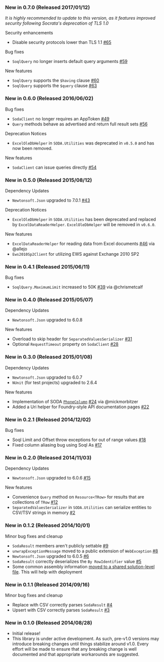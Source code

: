 ### New in 0.7.0 (Released 2017/01/12)

*It is highly recommended to update to this version, as it features improved security following Socrata's deprecation of TLS 1.0*

Security enhancements

  - Disable security protocols lower than TLS 1.1 [#65](https://github.com/CityofSantaMonica/SODA.NET/issues/65)

Bug fixes

  - `SoqlQuery` no longer inserts default query arguments [#59](https://github.com/CityofSantaMonica/SODA.NET/issues/59)

New features

  - `SoqlQuery` supports the `$having` clause [#60](https://github.com/CityofSantaMonica/SODA.NET/issues/60)
  - `SoqlQuery` supports the `$query` clause [#63](https://github.com/CityofSantaMonica/SODA.NET/issues/63)

### New in 0.6.0 (Released 2016/06/02)

Bug fixes

  - `SodaClient` no longer requires an AppToken [#49](https://github.com/CityofSantaMonica/SODA.NET/issues/49)
  - `Query` methods behave as advertised and return full result sets [#56](https://github.com/CityofSantaMonica/SODA.NET/issues/56)

Deprecation Notices

  - `ExcelOleDbHelper` in `SODA.Utilities` was deprecated in `v0.5.0` and has now been removed.

New features

  - `SodaClient` can issue queries directly [#54](https://github.com/CityofSantaMonica/SODA.NET/issues/54)

### New in 0.5.0 (Released 2015/08/12)

Dependency Updates

  - `Newtonsoft.Json` upgraded to 7.0.1 [#43](https://github.com/CityofSantaMonica/SODA.NET/issues/43)

Deprecation Notices

  - `ExcelOleDbHelper` in `SODA.Utilities` has been deprecated and replaced by `ExcelDataReaderHelper`. `ExcelOleDbHelper` will be removed in `v0.6.0`.

New features

  - `ExcelDataReaderHelper` for reading data from Excel documents [#46](https://github.com/CityofSantaMonica/SODA.NET/pull/46) via @allejo
  - `Ews2010Sp2Client` for utilizing EWS against Exchange 2010 SP2

### New in 0.4.1 (Released 2015/06/11)

Bug fixes

  - `SoqlQuery.MaximumLimit` increased to 50K [#39](https://github.com/CityofSantaMonica/SODA.NET/issues/39) via @chrismetcalf

### New in 0.4.0 (Released 2015/05/07)

Dependency Updates

  - `Newtonsoft.Json` upgraded to 6.0.8

New features

  - Overload to skip header for `SeparatedValuesSerializer` [#31](https://github.com/CityofSantaMonica/SODA.NET/issues/31)
  - Optional `RequestTimeout` property on `SodaClient` [#28](https://github.com/CityofSantaMonica/SODA.NET/issues/28)

### New in 0.3.0 (Released 2015/01/08)

Dependency Updates

  - `Newtonsoft.Json` upgraded to 6.0.7
  - `NUnit` (for test projects) upgraded to 2.6.4
  
New features

  - Implementation of SODA [`PhoneColumn`](https://support.socrata.com/hc/en-us/articles/202949918-Importing-Data-Types-and-You-) [#24](https://github.com/CityofSantaMonica/SODA.NET/pull/24) via @mickmorbitzer
  - Added a Uri helper for Foundry-style API documentation pages [#22](https://github.com/CityofSantaMonica/SODA.NET/issues/22)

### New in 0.2.1 (Released 2014/12/02)

Bug fixes
  
  - Soql Limit and Offset throw exceptions for out of range values [#18](https://github.com/CityofSantaMonica/SODA.NET/issues/18)
  - Fixed column aliasing bug using Soql As [#17](https://github.com/CityofSantaMonica/SODA.NET/issues/17) 

### New in 0.2.0 (Released 2014/11/03)

Dependency Updates

  - `Newtonsoft.Json` upgraded to 6.0.6 [#15](https://github.com/CityofSantaMonica/SODA.NET/issues/15)

New features

  - Convenience `Query` method on `Resource<TRow>` for results that are collections of `TRow` [#12](https://github.com/CityofSantaMonica/SODA.NET/issues/12)
  - `SeparatedValuesSerializer` in `SODA.Utilities` can serialize entities to CSV/TSV strings in memory [#2](https://github.com/CityofSantaMonica/SODA.NET/issues/2)

### New in 0.1.2 (Released 2014/10/01)

Minor bug fixes and cleanup

  - `SodaResult` members aren't publicly settable [#9](https://github.com/CityofSantaMonica/SODA.NET/issues/9)
  - `unwrapExceptionMessage` moved to a public extension of `WebException` [#8](https://github.com/CityofSantaMonica/SODA.NET/issues/8)
  - `Newtonsoft.Json` upgraded to 6.0.5 [#6](https://github.com/CityofSantaMonica/SODA.NET/issues/6)
  - `SodaResult` correctly deserializes the `By RowIdentifier` value [#5](https://github.com/CityofSantaMonica/SODA.NET/issues/5)
  - Some common assembly information [moved to a shared solution-level file](https://github.com/CityofSantaMonica/SODA.NET/commit/5cf686018b49fcd7883561b8a37ec214246d07e6). This will help with deployment

### New in 0.1.1 (Released 2014/09/16)

Minor bug fixes and cleanup
  
  - Replace with CSV correctly parses `SodaResult` [#4](https://github.com/CityofSantaMonica/SODA.NET/issues/4) 
  - Upsert with CSV correctly parses `SodaResult` [#3](https://github.com/CityofSantaMonica/SODA.NET/issues/3)

### New in 0.1.0 (Released 2014/08/28)

  - Initial release!
  - This library is under active development. As such, pre-v1.0 versions may introduce breaking changes until things stabilize around v1.0. Every effort will be made to ensure that any breaking change is well documented and that appropriate workarounds are suggested. 
